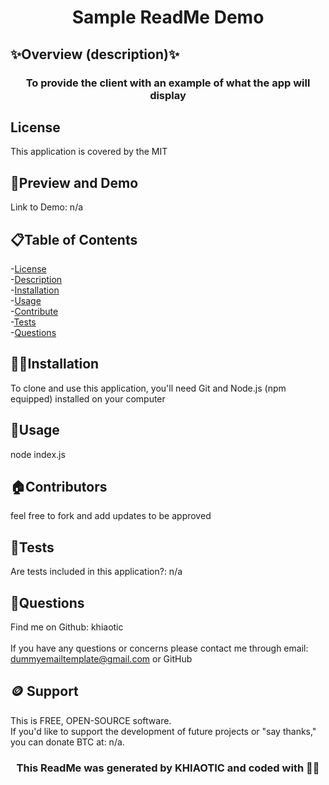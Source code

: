 
<h1 align="center">Sample ReadMe Demo </h1>

## ✨Overview (description)✨
<h3 align="center">To provide the client with an example of what the app  will display</h3>

## License
This application is  covered by the MIT

## 👀Preview and Demo
 
Link to Demo: n/a


## 📋Table of Contents
-[License](#license) <br />
-[Description](#description) <br />
-[Installation](#installation) <br />
-[Usage](#usage) <br />
-[Contribute](#contribute) <br />
-[Tests](#tests) <br />
-[Questions](#questions) <br />


## 💢📃Installation
To clone and use this application, you'll need Git and Node.js (npm equipped) installed on your computer


## 🧰Usage
node index.js

## 🏠Contributors
feel free to fork and add updates to be approved

## 🧪Tests
Are tests included in this application?: n/a


## 🤔Questions
Find me on Github: khiaotic <br />
<br />
If you have any questions or concerns please contact me through email: dummyemailtemplate@gmail.com or GitHub

## 🪙 Support
This is FREE, OPEN-SOURCE software. <br />
If you'd like to support the development of future projects or "say thanks," you can donate BTC at: n/a.


<h3 align="center">This ReadMe was generated by KHIAOTIC and coded with 🌈💖</h3>
